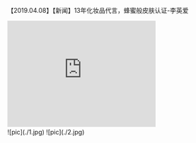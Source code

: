 【2019.04.08】【新闻】13年化妆品代言，蜂蜜般皮肤认证-李英爱         
<div class="embed-container">
  <iframe
      src="https://video.h5.weibo.cn/1034:4359661735067020/4359662646217664"
      width="335"
      height="240"
      frameborder="0"
      allowfullscreen="">
  </iframe>
</div>
![pic](./1.jpg)       
![pic](./2.jpg)      


